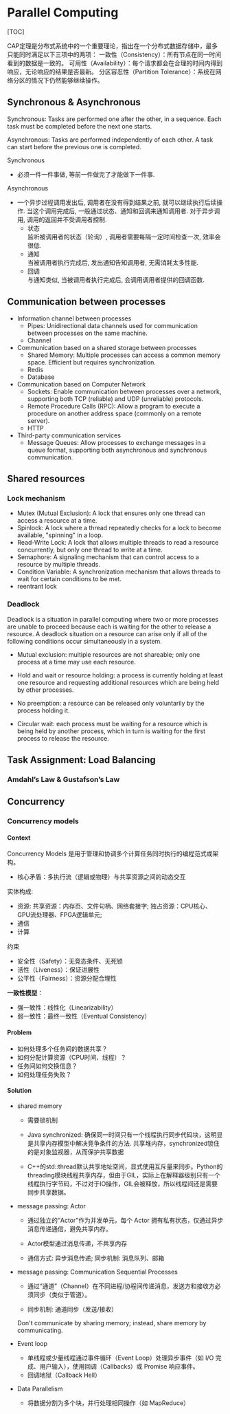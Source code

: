 # Parallel Computing

[TOC]

CAP定理是分布式系统中的一个重要理论，指出在一个分布式数据存储中，最多只能同时满足以下三项中的两项：
一致性（Consistency）：所有节点在同一时间看到的数据是一致的。
可用性（Availability）：每个请求都会在合理的时间内得到响应，无论响应的结果是否最新。
分区容忍性（Partition Tolerance）：系统在网络分区的情况下仍然能够继续操作。

## Synchronous &  Asynchronous

Synchronous: Tasks are performed one after the other, in a sequence. Each task must be completed before the next one starts.

Asynchronous: Tasks are performed independently of each other. A task can start before the previous one is completed.

Synchronous

- 必须一件一件事做, 等前一件做完了才能做下一件事.  

Asynchronous

- 一个异步过程调用发出后, 调用者在没有得到结果之前, 就可以继续执行后续操作. 当这个调用完成后, 一般通过状态、通知和回调来通知调用者. 对于异步调用, 调用的返回并不受调用者控制. 
  - 状态  
    监听被调用者的状态（轮询）, 调用者需要每隔一定时间检查一次, 效率会很低. 
  - 通知  
    当被调用者执行完成后, 发出通知告知调用者, 无需消耗太多性能. 
  - 回调  
    与通知类似, 当被调用者执行完成后, 会调用调用者提供的回调函数. 

## Communication between processes

- Information channel between processes
  - Pipes: Unidirectional data channels used for communication between processes on the same machine.
  - Channel
- Communication based on a shared storage between processes
  - Shared Memory: Multiple processes can access a common memory space. Efficient but requires synchronization.
  - Redis
  - Database
- Communication based on Computer Network
  - Sockets: Enable communication between processes over a network, supporting both TCP (reliable) and UDP (unreliable) protocols.
  - Remote Procedure Calls (RPC): Allow a program to execute a procedure on another address space (commonly on a remote server).
  - HTTP
- Third-party communication services
  - Message Queues: Allow processes to exchange messages in a queue format, supporting both asynchronous and synchronous communication.

## Shared resources

### Lock mechanism

- Mutex (Mutual Exclusion): A lock that ensures only one thread can access a resource at a time. 
- Spinlock: A lock where a thread repeatedly checks for a lock to become available, "spinning" in a loop.
- Read-Write Lock: A lock that allows multiple threads to read a resource concurrently, but only one thread to write at a time.
- Semaphore: A signaling mechanism that can control access to a resource by multiple threads.
- Condition Variable: A synchronization mechanism that allows threads to wait for certain conditions to be met.
- reentrant lock

### Deadlock

Deadlock is a situation in parallel computing where two or more processes are unable to proceed because each is waiting for the other to release a resource. A deadlock situation on a resource can arise only if all of the following conditions occur simultaneously in a system.

- Mutual exclusion: multiple resources are not shareable; only one process at a time may use each resource.

- Hold and wait or resource holding: a process is currently holding at least one resource and requesting additional resources which are being held by other processes.
- No preemption: a resource can be released only voluntarily by the process holding it.
- Circular wait: each process must be waiting for a resource which is being held by another process, which in turn is waiting for the first process to release the resource.



## Task Assignment: Load Balancing

### Amdahl’s Law & Gustafson’s Law

## Concurrency

### Concurrency models

#### Context

Concurrency Models 是用于管理和协调多个计算任务同时执行的编程范式或架构。

- 核心矛盾：多执行流（逻辑或物理）与共享资源之间的动态交互

实体构成:

- 资源: 共享资源：内存页、文件句柄、网络套接字; 独占资源：CPU核心、GPU流处理器、FPGA逻辑单元;
- 通信
- 计算

约束

- 安全性（Safety）：无竞态条件、无死锁
- 活性（Liveness）：保证进展性
- 公平性（Fairness）：资源分配合理性

**一致性模型**：

- 强一致性：线性化（Linearizability）
- 弱一致性：最终一致性（Eventual Consistency）

#### Problem

- 如何处理多个任务间的数据共享？
- 如何分配计算资源（CPU时间、线程）？
- 任务间如何交换信息？
- 如何处理任务失败？

#### Solution

- shared memory

  - 需要锁机制

  - Java synchronized: 确保同一时间只有一个线程执行同步代码块，这明显是共享内存模型中解决竞争条件的方法. 共享堆内存，synchronized锁住的是对象监视器，从而保护共享数据

  - C++的std::thread默认共享地址空间，显式使用互斥量来同步。Python的threading模块线程共享内存，但由于GIL，实际上在解释器级别只有一个线程执行字节码，不过对于IO操作，GIL会被释放，所以线程间还是需要同步共享数据。

- message passing: Actor

  - 通过独立的“Actor”作为并发单元，每个 Actor 拥有私有状态，仅通过异步消息传递通信，避免共享内存。

  - Actor模型通过消息传递，不共享内存

  - 通信方式:  异步消息传递; 同步机制: 消息队列、邮箱

- message passing: Communication Sequential Processes

  - 通过“通道”（Channel）在不同进程/协程间传递消息，发送方和接收方必须同步（类似于管道）。

  - 同步机制:  通道同步（发送/接收）


  Don't communicate by sharing memory; instead, share memory by communicating.

- Event loop

  - 单线程或少量线程通过事件循环（Event Loop）处理异步事件（如 I/O 完成、用户输入），使用回调（Callbacks）或 Promise 响应事件。
  - 回调地狱（Callback Hell）

- Data Parallelism

  - 将数据分割为多个块，并行处理相同操作（如 MapReduce）
